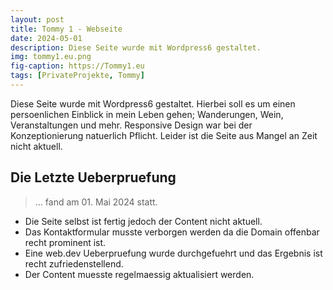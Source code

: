 ```yaml
---
layout: post
title: Tommy 1 - Webseite
date: 2024-05-01
description: Diese Seite wurde mit Wordpress6 gestaltet.
img: tommy1.eu.png
fig-caption: https://Tommy1.eu
tags: [PrivateProjekte, Tommy]
---
```

Diese Seite wurde mit Wordpress6 gestaltet. Hierbei soll es um einen persoenlichen Einblick in mein Leben gehen; 
Wanderungen, Wein, Veranstaltungen und mehr. Responsive Design war bei der Konzeptionierung natuerlich Pflicht. Leider ist die Seite aus Mangel an Zeit nicht aktuell.

## Die Letzte Ueberpruefung
>... fand am 01. Mai 2024 statt.

* Die Seite selbst ist fertig jedoch der Content nicht aktuell.
* Das Kontaktformular musste verborgen werden da die Domain offenbar recht prominent ist.
* Eine web.dev Ueberpruefung wurde durchgefuehrt und das Ergebnis ist recht zufriedenstellend.
* Der Content muesste regelmaessig aktualisiert werden.
